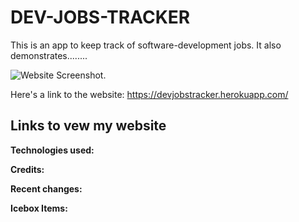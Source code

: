 # DEV-JOBS-TRACKER

This is an app to keep track of software-development jobs. It also demonstrates........

<img src="/assets/images/devJobTracker-screenshot.png" alt="Website Screenshot.">

Here's a link to the website:
https://devjobstracker.herokuapp.com/

## Links to vew my website

__Technologies used:__



__Credits:__



__Recent changes:__



__Icebox Items:__



